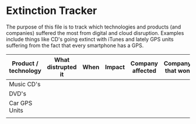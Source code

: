 # Extinction Tracker

The purpose of this file is to track which technologies and products (and companies) suffered the most from digital
and cloud disruption. Examples include things like CD's going extinct with iTunes and lately GPS units suffering from the fact that every smartphone has a GPS.

| Product / technology  | What distrupted it  | When  | Impact  | Company affected  | Company that won  |
| ----------------------|---------------------|-------|---------|-------------------|-------------------|
| Music CD's | | | | | |
| DVD's | | | | | |
| Car GPS Units | | | | | |
| | | | | | |

